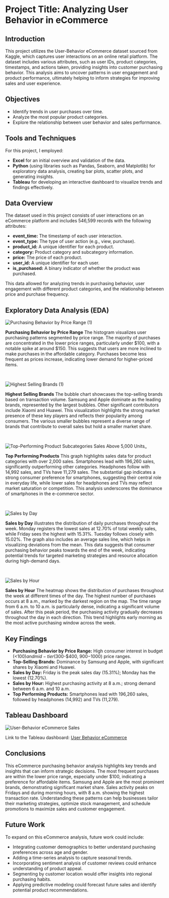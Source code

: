 # Project Title: Analyzing User Behavior in eCommerce

## Introduction
This project utilizes the User-Behavior eCommerce dataset sourced from Kaggle, which captures user interactions on an online retail platform. The dataset includes various attributes, such as user IDs, product categories, timestamps, and actions taken, providing insights into customer purchasing behavior. This analysis aims to uncover patterns in user engagement and product performance, ultimately helping to inform strategies for improving sales and user experience.


## Objectives
- Identify trends in user purchases over time.
- Analyze the most popular product categories.
- Explore the relationship between user behavior and sales performance.


## Tools and Techniques
For this project, I employed:

- **Excel** for an initial overview and validation of the data.
- **Python** (using libraries such as Pandas, Seaborn, and Matplotlib) for exploratory data analysis, creating bar plots, scatter plots, and generating insights.
- **Tableau** for developing an interactive dashboard to visualize trends and findings effectively.


## Data Overview
The dataset used in this project consists of user interactions on an eCommerce platform and includes 546,599 records with the following attributes:

- **event_time:** The timestamp of each user interaction.
- **event_type:** The type of user action (e.g., view, purchase).
- **product_id:** A unique identifier for each product.
- **category:** Product category and subcategory information.
- **price:** The price of each product.
- **user_id:** A unique identifier for each user.
- **is_purchased:** A binary indicator of whether the product was purchased.

This data allowed for analyzing trends in purchasing behavior, user engagement with different product categories, and the relationship between price and purchase frequency.


## Exploratory Data Analysis (EDA)

![Purchasing Behavior by Price Range (1)](https://github.com/user-attachments/assets/a5646087-3812-4861-9484-be3a7773da4f)

**Purchasing Behavior by Price Range** The histogram visualizes user purchasing patterns segmented by price range. The majority of purchases are concentrated in the lower price ranges, particularly under $100, with a notable spike at around $150. This suggests that users are more inclined to make purchases in the affordable category. Purchases become less frequent as prices increase, indicating lower demand for higher-priced items.

&nbsp;
&nbsp;

![Highest Selling Brands (1)](https://github.com/user-attachments/assets/bd5a15b2-26a2-4592-9ce4-c0b074f62640)

**Highest Selling Brands** The bubble chart showcases the top-selling brands based on transaction volume. Samsung and Apple dominate as the leading brands, represented by the largest bubbles. Other significant contributors include Xiaomi and Huawei. This visualization highlights the strong market presence of these key players and reflects their popularity among consumers. The various smaller bubbles represent a diverse range of brands that contribute to overall sales but hold a smaller market share.

&nbsp;
&nbsp;

![_Top-Performing Product Subcategories_ Sales Above 5,000 Units_](https://github.com/user-attachments/assets/9d4371a8-9aa0-4997-89a6-f307030ec089)

**Top Performing Products** This graph highlights sales data for product categories with over 2,000 sales. Smartphones lead with 196,260 sales, significantly outperforming other categories. Headphones follow with 14,992 sales, and TVs have 11,279 sales. The substantial gap indicates a strong consumer preference for smartphones, suggesting their central role in everyday life, while lower sales for headphones and TVs may reflect market saturation or competition. This analysis underscores the dominance of smartphones in the e-commerce sector.

&nbsp;
&nbsp;

![Sales by Day](https://github.com/user-attachments/assets/96a5b9dd-1929-45a0-bad1-2bc3a4eadb88)

**Sales by Day** illustrates the distribution of daily purchases throughout the week. Monday registers the lowest sales at 12.70% of total weekly sales, while Friday sees the highest with 15.31%. Tuesday follows closely with 15.02%. The graph also includes an average sales line, which helps in visualizing deviations from the mean. This data suggests that consumer purchasing behavior peaks towards the end of the week, indicating potential trends for targeted marketing strategies and resource allocation during high-demand days.

&nbsp;
&nbsp;

![Sales by Hour](https://github.com/user-attachments/assets/f802f4bd-fcbb-4057-952f-e23e079ac8f9)

**Sales by Hour** The heatmap shows the distribution of purchases throughout the week at different times of the day. The highest number of purchases occurs at 8 a.m., marked by the darkest region on the map. The time range from 6 a.m. to 10 a.m. is particularly dense, indicating a significant volume of sales. After this peak period, the purchasing activity gradually decreases throughout the day in each direction. This trend highlights early morning as the most active purchasing window across the week.

## Key Findings
- **Purchasing Behavior by Price Range:** High consumer interest in budget (<$100) and mid-tier ($300-$400, $900-$1000) price ranges.
- **Top-Selling Brands:** Dominance by Samsung and Apple, with significant shares by Xiaomi and Huawei.
- **Sales by Day:** Friday is the peak sales day (15.31%); Monday has the lowest (12.70%).
- **Sales by Hour:** Highest purchasing activity at 8 a.m.; strong demand between 6 a.m. and 10 a.m.
- **Top Performing Products:** Smartphones lead with 196,260 sales, followed by headphones (14,992) and TVs (11,279).



## Tableau Dashboard
![User-Behavior eCommerce Sales](https://github.com/user-attachments/assets/d7db909e-a2a8-418d-bcc8-e2e75c716deb)

Link to the Tableau dashboard: [User Behavior eCommerce](https://public.tableau.com/app/profile/tyler.ross7761/viz/User-BehavioreCommerce/Dashboard1#1)


## Conclusions
This eCommerce purchasing behavior analysis highlights key trends and insights that can inform strategic decisions. The most frequent purchases are within the lower price range, especially under $100, indicating a preference for affordable items. Samsung and Apple are the most prominent brands, demonstrating significant market share. Sales activity peaks on Fridays and during morning hours, with 8 a.m. showing the highest transaction rate. Understanding these patterns can help businesses tailor their marketing strategies, optimize stock management, and schedule promotions to maximize sales and customer engagement.


## Future Work
To expand on this eCommerce analysis, future work could include: 
- Integrating customer demographics to better understand purchasing preferences across age and gender.
- Adding a time-series analysis to capture seasonal trends.
- Incorporating sentiment analysis of customer reviews could enhance understanding of product appeal.
- Segmenting by customer location would offer insights into regional purchasing habits.
- Applying predictive modeling could forecast future sales and identify potential product recommendations.
